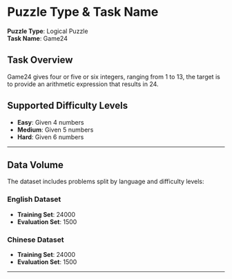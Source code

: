 # Puzzle Type & Task Name  
**Puzzle Type**: Logical Puzzle  
**Task Name**: Game24

## Task Overview  
Game24 gives four or five or six integers, ranging from 1 to 13, the target is to provide an arithmetic expression that results in 24.



## Supported Difficulty Levels  
- **Easy**: Given 4 numbers
- **Medium**: Given 5 numbers
- **Hard**: Given 6 numbers

---

## Data Volume  
The dataset includes problems split by language and difficulty levels:  

### English Dataset  
- **Training Set**: 24000
- **Evaluation Set**: 1500

### Chinese Dataset  
- **Training Set**: 24000
- **Evaluation Set**: 1500

---
